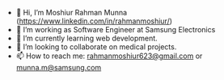 - 👋 Hi, I’m Moshiur Rahman Munna (https://www.linkedin.com/in/rahmanmoshiur/)
- 👀 I’m working as Software Engineer at Samsung Electronics
- 🌱 I’m currently learning web development.
- 💞️ I’m looking to collaborate on medical projects.
- 📫 How to reach me: rahmanmoshiur623@gmail.com or munna.m@samsung.com

<!---
RahmanMoshiur00/RahmanMoshiur00 is a ✨ special ✨ repository because its `README.md` (this file) appears on your GitHub profile.
You can click the Preview link to take a look at your changes.
--->
